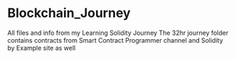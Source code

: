 # Blockchain_Journey
All files and info from my Learning Solidity Journey
The 32hr journey folder contains contracts from Smart Contract Programmer channel and Solidity by Example site as well
